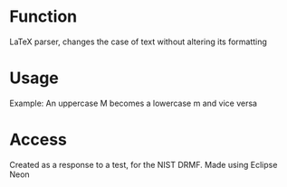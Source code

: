 # Function
LaTeX parser, changes the case of text without altering its formatting
# Usage
Example: An uppercase M becomes a lowercase m and vice versa
# Access
Created as a response to a test, for the NIST DRMF.
Made using Eclipse Neon
